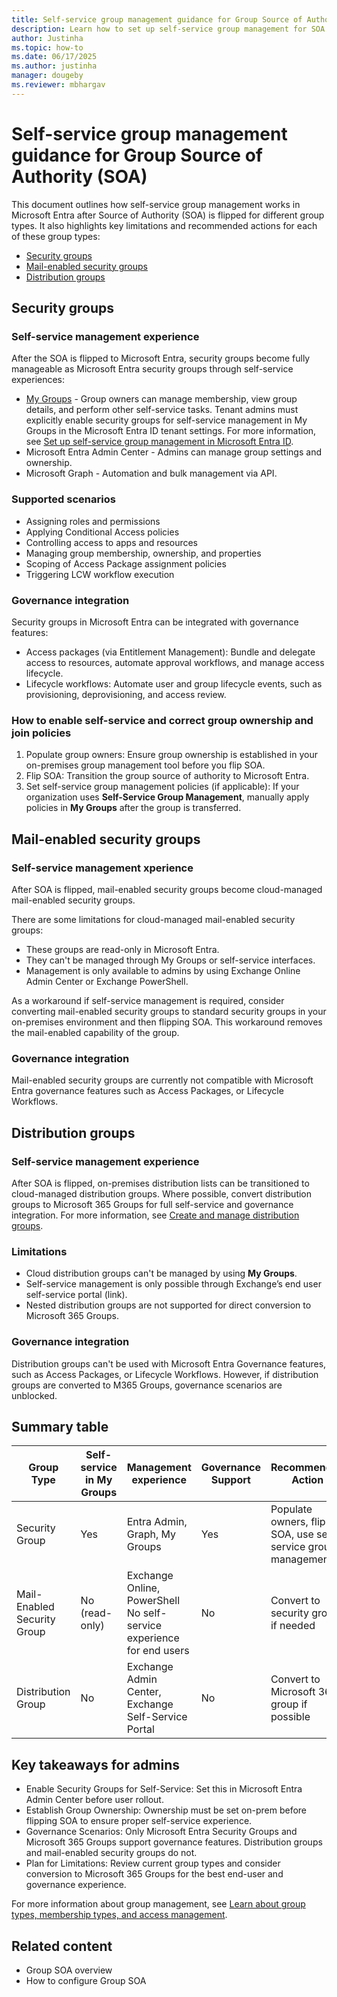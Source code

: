 ```yaml
---
title: Self-service group management guidance for Group Source of Authority (SOA) 
description: Learn how to set up self-service group management for SOA converted security groups.
author: Justinha
ms.topic: how-to
ms.date: 06/17/2025
ms.author: justinha
manager: dougeby
ms.reviewer: mbhargav
---
```


# Self-service group management guidance for Group Source of Authority (SOA) 

This document outlines how self-service group management works in Microsoft Entra after Source of Authority (SOA) is flipped for different group types. It also highlights key limitations and recommended actions for each of these group types:

- [Security groups](#security-groups)
- [Mail-enabled security groups](#mail-enabled-security-groups)
- [Distribution groups](#distribution-groups)

## Security groups

### Self-service management experience

After the SOA is flipped to Microsoft Entra, security groups become fully manageable as Microsoft Entra security groups through self-service experiences:

- [My Groups](myaccount.microsoft.com/groups) - Group owners can manage membership, view group details, and perform other self-service tasks. Tenant admins must explicitly enable security groups for self-service management in My Groups in the Microsoft Entra ID tenant settings. For more information, see [Set up self-service group management in Microsoft Entra ID](/entra/identity/users/groups-self-service-management).
- Microsoft Entra Admin Center - Admins can manage group settings and ownership.
- Microsoft Graph - Automation and bulk management via API.


### Supported scenarios

- Assigning roles and permissions
- Applying Conditional Access policies
- Controlling access to apps and resources
- Managing group membership, ownership, and properties
- Scoping of Access Package assignment policies
- Triggering LCW workflow execution

### Governance integration

Security groups in Microsoft Entra can be integrated with governance features:

- Access packages (via Entitlement Management): Bundle and delegate access to resources, automate approval workflows, and manage access lifecycle.
- Lifecycle workflows: Automate user and group lifecycle events, such as provisioning, deprovisioning, and access review.

### How to enable self-service and correct group ownership and join policies

1. Populate group owners: Ensure group ownership is established in your on-premises group management tool before you flip SOA.
1. Flip SOA: Transition the group source of authority to Microsoft Entra.
1. Set self-service group management policies (if applicable): If your organization uses **Self-Service Group Management**, manually apply policies in **My Groups** after the group is transferred.

## Mail-enabled security groups

### Self-service management xperience
After SOA is flipped, mail-enabled security groups become cloud-managed mail-enabled security groups.

There are some limitations for cloud-managed mail-enabled security groups:
- These groups are read-only in Microsoft Entra.
- They can't be managed through My Groups or self-service interfaces.
- Management is only available to admins by using Exchange Online Admin Center or Exchange PowerShell.

As a workaround if self-service management is required, consider converting mail-enabled security groups to standard security groups in your on-premises environment and then flipping SOA. This workaround removes the mail-enabled capability of the group.

### Governance integration

Mail-enabled security groups are currently not compatible with Microsoft Entra governance features such as Access Packages, or Lifecycle Workflows.

## Distribution groups

### Self-service management experience
After SOA is flipped, on-premises distribution lists can be transitioned to cloud-managed distribution groups. Where possible, convert distribution groups to Microsoft 365 Groups for full self-service and governance integration. For more information, see [Create and manage distribution groups](https://support.microsoft.com/office/distribution-groups-e8ba58a8-fab2-4aaf-8aa1-2a304052d2de#bkmk_create).

### Limitations
- Cloud distribution groups can't be managed by using **My Groups**.
- Self-service management is only possible through Exchange’s end user self-service portal (link).
- Nested distribution groups  are not supported for direct conversion to Microsoft 365 Groups.

### Governance integration

Distribution groups can't be used with Microsoft Entra Governance features, such as Access Packages, or Lifecycle Workflows. However, if distribution groups are converted to M365 Groups, governance scenarios are unblocked. 

## Summary table

Group Type|Self-service in My Groups | Management experience|Governance Support|Recommended Action
----------|--------------------------|--------------------|------------------|------------------
Security Group|Yes|Entra Admin, Graph, My Groups|Yes|Populate owners, flip SOA, use self-service group management
Mail-Enabled Security Group|No (read-only) | Exchange Online, PowerShell<br>No self-service experience for end users|No|Convert to security group if needed
Distribution Group|No|Exchange Admin Center, Exchange Self-Service Portal|No|Convert to Microsoft 365 group if possible

## Key takeaways for admins

- Enable Security Groups for Self-Service: Set this in Microsoft Entra Admin Center before user rollout.
- Establish Group Ownership: Ownership must be set on-prem before flipping SOA to ensure proper self-service experience.
- Governance Scenarios: Only Microsoft Entra Security Groups and Microsoft 365 Groups support governance features. Distribution groups and mail-enabled security groups do not.
- Plan for Limitations: Review current group types and consider conversion to Microsoft 365 Groups for the best end-user and governance experience.

For more information about group management, see [Learn about group types, membership types, and access management](/entra/fundamentals/concept-learn-about-groups).

## Related content

- Group SOA overview
- How to configure Group SOA